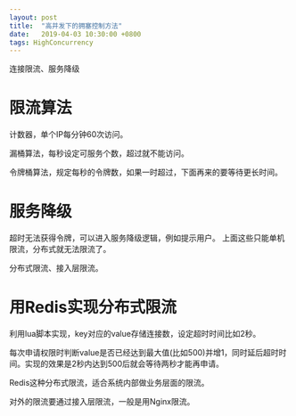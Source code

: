```yaml
---
layout: post
title:  "高并发下的拥塞控制方法"
date:   2019-04-03 10:30:00 +0800
tags: HighConcurrency
---
```


连接限流、服务降级


# 限流算法

计数器，单个IP每分钟60次访问。

漏桶算法，每秒设定可服务个数，超过就不能访问。

令牌桶算法，规定每秒的令牌数，如果一时超过，下面再来的要等待更长时间。

# 服务降级
超时无法获得令牌，可以进入服务降级逻辑，例如提示用户。
上面这些只能单机限流，分布式就无法限流了。

分布式限流、接入层限流。

# 用Redis实现分布式限流

利用lua脚本实现，key对应的value存储连接数，设定超时时间比如2秒。

每次申请权限时判断value是否已经达到最大值(比如500)并增1，同时延后超时时间。实现的效果是2秒内达到500后就会等待两秒才能再申请。

Redis这种分布式限流，适合系统内部做业务层面的限流。

对外的限流要通过接入层限流，一般是用Nginx限流。

